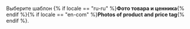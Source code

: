 Выберите шаблон {% if locale == "ru-ru" %}**Фото товара и ценника**{% endif %}{% if locale == "en-com" %}**Photos of product and price tag**{% endif %}.